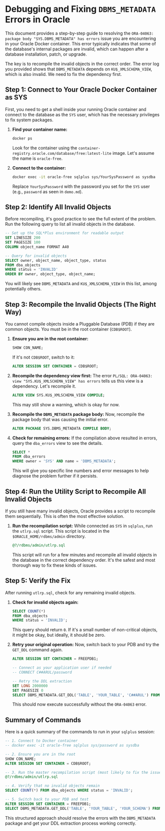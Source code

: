 # Debugging and Fixing `DBMS_METADATA` Errors in Oracle

This document provides a step-by-step guide to resolving the `ORA-04063: package body "SYS.DBMS_METADATA" has errors` issue you are encountering in your Oracle Docker container. This error typically indicates that some of the database's internal packages are invalid, which can happen after a database installation, patch, or upgrade.

The key is to recompile the invalid objects in the correct order. The error log you provided shows that `DBMS_METADATA` depends on `KU$_XMLSCHEMA_VIEW`, which is also invalid. We need to fix the dependency first.

## Step 1: Connect to Your Oracle Docker Container as SYS

First, you need to get a shell inside your running Oracle container and connect to the database as the `SYS` user, which has the necessary privileges to fix system packages.

1.  **Find your container name:**
    ```bash
    docker ps
    ```
    Look for the container using the `container-registry.oracle.com/database/free:latest-lite` image. Let's assume the name is `oracle-free`.

2.  **Connect to the container:**
    ```bash
    docker exec -it oracle-free sqlplus sys/YourSysPassword as sysdba
    ```
    Replace `YourSysPassword` with the password you set for the `SYS` user (e.g., `password` as seen in `demo.md`).

## Step 2: Identify All Invalid Objects

Before recompiling, it's good practice to see the full extent of the problem. Run the following query to list all invalid objects in the database.

```sql
-- Set up the SQL*Plus environment for readable output
SET LINESIZE 200
SET PAGESIZE 100
COLUMN object_name FORMAT A40

-- Query for invalid objects
SELECT owner, object_name, object_type, status
FROM dba_objects
WHERE status = 'INVALID'
ORDER BY owner, object_type, object_name;
```

You will likely see `DBMS_METADATA` and `KU$_XMLSCHEMA_VIEW` in this list, among potentially others.

## Step 3: Recompile the Invalid Objects (The Right Way)

You cannot compile objects inside a Pluggable Database (PDB) if they are common objects. You must be in the root container (`CDB$ROOT`).

1.  **Ensure you are in the root container:**
    ```sql
    SHOW CON_NAME;
    ```
    If it's not `CDB$ROOT`, switch to it:
    ```sql
    ALTER SESSION SET CONTAINER = CDB$ROOT;
    ```

2.  **Recompile the dependency view first:**
    The error `PL/SQL: ORA-04063: view "SYS.KU$_XMLSCHEMA_VIEW" has errors` tells us this view is a dependency. Let's recompile it.
    ```sql
    ALTER VIEW SYS.KU$_XMLSCHEMA_VIEW COMPILE;
    ```
    This may still show a warning, which is okay for now.

3.  **Recompile the `DBMS_METADATA` package body:**
    Now, recompile the package body that was causing the initial error.
    ```sql
    ALTER PACKAGE SYS.DBMS_METADATA COMPILE BODY;
    ```

4.  **Check for remaining errors:**
    If the compilation above resulted in errors, query the `dba_errors` view to see the details.
    ```sql
    SELECT *
    FROM dba_errors
    WHERE owner = 'SYS' AND name = 'DBMS_METADATA';
    ```
    This will give you specific line numbers and error messages to help diagnose the problem further if it persists.

## Step 4: Run the Utility Script to Recompile All Invalid Objects

If you still have many invalid objects, Oracle provides a script to recompile them sequentially. This is often the most effective solution.

1.  **Run the recompilation script:**
    While connected as `SYS` in `sqlplus`, run the `utlrp.sql` script. This script is located in the `$ORACLE_HOME/rdbms/admin` directory.
    ```sql
    @?/rdbms/admin/utlrp.sql
    ```
    This script will run for a few minutes and recompile all invalid objects in the database in the correct dependency order. It's the safest and most thorough way to fix these kinds of issues.

## Step 5: Verify the Fix

After running `utlrp.sql`, check for any remaining invalid objects.

1.  **Check for invalid objects again:**
    ```sql
    SELECT COUNT(*)
    FROM dba_objects
    WHERE status = 'INVALID';
    ```
    This query should return `0`. If it's a small number of non-critical objects, it might be okay, but ideally, it should be zero.

2.  **Retry your original operation:**
    Now, switch back to your PDB and try the `GET_DDL` command again.
    ```sql
    ALTER SESSION SET CONTAINER = FREEPDB1;

    -- Connect as your application user if needed
    -- CONNECT C##ARUL/password

    -- Retry the DDL extraction
    SET LONG 2000000
    SET PAGESIZE 0
    SELECT DBMS_METADATA.GET_DDL('TABLE', 'YOUR_TABLE', 'C##ARUL') FROM DUAL;
    ```
    This should now execute successfully without the `ORA-04063` error.

## Summary of Commands

Here is a quick summary of the commands to run in your `sqlplus` session:

```sql
-- 1. Connect to Docker container
-- docker exec -it oracle-free sqlplus sys/password as sysdba

-- 2. Ensure you are in the root
SHOW CON_NAME;
ALTER SESSION SET CONTAINER = CDB$ROOT;

-- 3. Run the master recompilation script (most likely to fix the issue)
@?/rdbms/admin/utlrp.sql

-- 4. Verify that no invalid objects remain
SELECT COUNT(*) FROM dba_objects WHERE status = 'INVALID';

-- 5. Switch back to your PDB and test
ALTER SESSION SET CONTAINER = FREEPDB1;
SELECT DBMS_METADATA.GET_DDL('TABLE', 'YOUR_TABLE', 'YOUR_SCHEMA') FROM DUAL;
```

This structured approach should resolve the errors with the `DBMS_METADATA` package and get your DDL extraction process working correctly.
